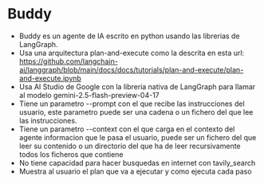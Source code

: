 # Buddy

- Buddy es un agente de IA escrito en python usando las librerias de LangGraph.
- Usa una arquitectura plan-and-execute como la descrita en esta url: https://github.com/langchain-ai/langgraph/blob/main/docs/docs/tutorials/plan-and-execute/plan-and-execute.ipynb
- Usa AI Studio de Google con la libreria nativa de LangGraph para llamar al modelo gemini-2.5-flash-preview-04-17
- Tiene un parametro --prompt con el que recibe las instrucciones del usuario, este parametro puede ser una cadena o un fichero del que lee las instrucciones.
- Tiene un parametro --context con el que carga en el contexto del agente informacion que le pasa el usuario, puede ser un fichero del que leer su contenido o un directorio del que ha de leer recursivamente todos los ficheros que contiene
- No tiene capacidad para hacer busquedas en internet con tavily_search
- Muestra al usuario el plan que va a ejecutar y como ejecuta cada paso 
